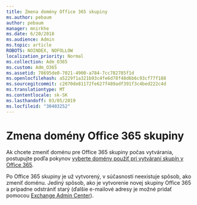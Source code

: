 ```yaml
---
title: Zmena domény Office 365 skupiny
ms.author: pebaum
author: pebaum
manager: mnirkhe
ms.date: 6/20/2018
ms.audience: Admin
ms.topic: article
ROBOTS: NOINDEX, NOFOLLOW
localization_priority: Normal
ms.collection: Adm_O365
ms.custom: Adm_O365
ms.assetid: 78695de0-7021-4900-a784-7cc782785f1d
ms.openlocfilehash: a5229f1a321b93c4fe6d78f48d6b6c93cf77f188
ms.sourcegitcommit: c2070de81172fe627f489adf391f3c4bed222c4d
ms.translationtype: MT
ms.contentlocale: sk-SK
ms.lasthandoff: 03/05/2019
ms.locfileid: "30403252"
---
```

# <a name="change-the-domain-for-office-365-group"></a>Zmena domény Office 365 skupiny

Ak chcete zmeniť doménu pre Office 365 skupiny počas vytvárania, postupujte podľa pokynov [vyberte domény použiť pri vytváraní skupín v Office 365](https://support.office.com/article/7cf5655d-e523-4bc3-a93b-3ccebf44a01a.aspx).
  
Po Office 365 skupiny je už vytvorený, v súčasnosti neexistuje spôsob, ako zmeniť doménu. Jediný spôsob, ako je vytvorenie novej skupiny Office 365 a prípadne odstrániť starý (ďalšie e-mailové adresy je možné pridať pomocou [Exchange Admin Center](https://outlook.office365.com/ecp.aspx)).